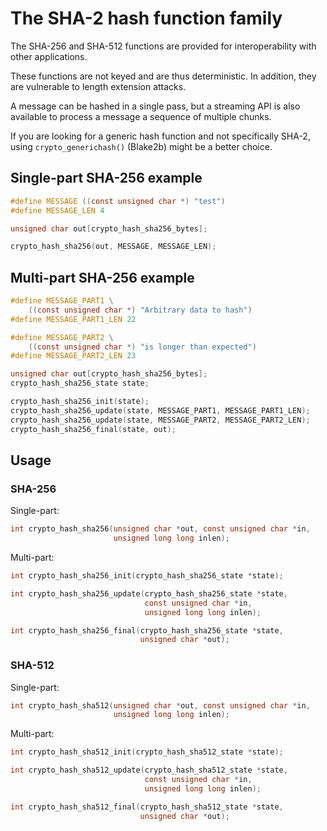 # The SHA-2 hash function family

The SHA-256 and SHA-512 functions are provided for interoperability with other applications.

These functions are not keyed and are thus deterministic. In addition, they are vulnerable to length extension attacks.

A message can be hashed in a single pass, but a streaming API is also available to process a message a sequence of multiple chunks.

If you are looking for a generic hash function and not specifically SHA-2, using `crypto_generichash()` (Blake2b) might be a better choice.

## Single-part SHA-256 example

```c
#define MESSAGE ((const unsigned char *) "test")
#define MESSAGE_LEN 4

unsigned char out[crypto_hash_sha256_bytes];

crypto_hash_sha256(out, MESSAGE, MESSAGE_LEN);
```

## Multi-part SHA-256 example

```c
#define MESSAGE_PART1 \
    ((const unsigned char *) "Arbitrary data to hash")
#define MESSAGE_PART1_LEN 22

#define MESSAGE_PART2 \
    ((const unsigned char *) "is longer than expected")
#define MESSAGE_PART2_LEN 23

unsigned char out[crypto_hash_sha256_bytes];
crypto_hash_sha256_state state;

crypto_hash_sha256_init(state);
crypto_hash_sha256_update(state, MESSAGE_PART1, MESSAGE_PART1_LEN);
crypto_hash_sha256_update(state, MESSAGE_PART2, MESSAGE_PART2_LEN);
crypto_hash_sha256_final(state, out);
```

## Usage

### SHA-256

Single-part:
```c
int crypto_hash_sha256(unsigned char *out, const unsigned char *in,
                       unsigned long long inlen);
```

Multi-part:
```c
int crypto_hash_sha256_init(crypto_hash_sha256_state *state);

int crypto_hash_sha256_update(crypto_hash_sha256_state *state,
                              const unsigned char *in,
                              unsigned long long inlen);

int crypto_hash_sha256_final(crypto_hash_sha256_state *state,
                             unsigned char *out);
```

### SHA-512

Single-part:
```c
int crypto_hash_sha512(unsigned char *out, const unsigned char *in,
                       unsigned long long inlen);
```

Multi-part:
```c
int crypto_hash_sha512_init(crypto_hash_sha512_state *state);

int crypto_hash_sha512_update(crypto_hash_sha512_state *state,
                              const unsigned char *in,
                              unsigned long long inlen);

int crypto_hash_sha512_final(crypto_hash_sha512_state *state,
                             unsigned char *out);
```
